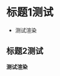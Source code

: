 <Container class="h-40px" >


<script setup lang="ts" >
import type { SwiperItemType } from '@/components/Swiper'
import Bg from '@/assets/images/banner/banner-1.jpg'

const items: SwiperItemType[] = [
  {
    image: Bg,
    title: '技术改变生活',
    subTitle: '让生活更美好'
  }
]
</script>

<Swiper :items="items" ></Swiper>


# 标题1测试

* 测试渲染

## 标题2测试

**测试渲染**


</Container>
